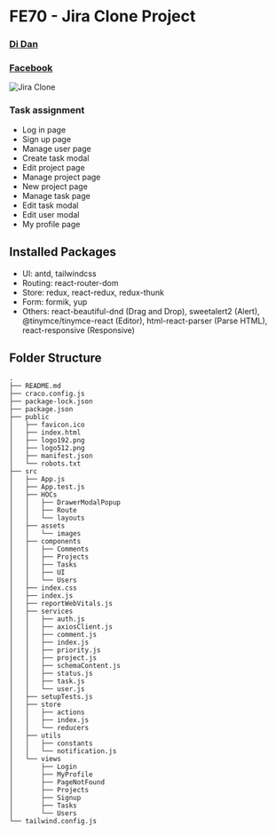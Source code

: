 # FE70 - Jira Clone Project

### [Di Dan](https://github.com/ledidan)

### [Facebook](https://www.facebook.com/ledidan)

![Jira Clone](https://res.cloudinary.com/dfaejacdn/image/upload/v1670817035/Screenshot_2022-12-10_at_14.39.06_nxsu3t.png)

### Task assignment

- Log in page
- Sign up page
- Manage user page
- Create task modal
- Edit project page
- Manage project page
- New project page
- Manage task page
- Edit task modal
- Edit user modal
- My profile page

## Installed Packages

- UI: antd, tailwindcss
- Routing: react-router-dom
- Store: redux, react-redux, redux-thunk
- Form: formik, yup
- Others: react-beautiful-dnd (Drag and Drop), sweetalert2 (Alert), @tinymce/tinymce-react (Editor), html-react-parser (Parse HTML), react-responsive (Responsive)

## Folder Structure

```
.
├── README.md
├── craco.config.js
├── package-lock.json
├── package.json
├── public
│   ├── favicon.ico
│   ├── index.html
│   ├── logo192.png
│   ├── logo512.png
│   ├── manifest.json
│   └── robots.txt
├── src
│   ├── App.js
│   ├── App.test.js
│   ├── HOCs
│   │   ├── DrawerModalPopup
│   │   ├── Route
│   │   └── layouts
│   ├── assets
│   │   └── images
│   ├── components
│   │   ├── Comments
│   │   ├── Projects
│   │   ├── Tasks
│   │   ├── UI
│   │   └── Users
│   ├── index.css
│   ├── index.js
│   ├── reportWebVitals.js
│   ├── services
│   │   ├── auth.js
│   │   ├── axiosClient.js
│   │   ├── comment.js
│   │   ├── index.js
│   │   ├── priority.js
│   │   ├── project.js
│   │   ├── schemaContent.js
│   │   ├── status.js
│   │   ├── task.js
│   │   └── user.js
│   ├── setupTests.js
│   ├── store
│   │   ├── actions
│   │   ├── index.js
│   │   └── reducers
│   ├── utils
│   │   ├── constants
│   │   └── notification.js
│   └── views
│       ├── Login
│       ├── MyProfile
│       ├── PageNotFound
│       ├── Projects
│       ├── Signup
│       ├── Tasks
│       └── Users
└── tailwind.config.js

```
